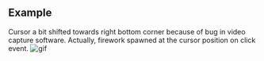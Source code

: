 ## Example
Cursor a bit shifted towards right bottom corner because of bug in video 
capture software. Actually, firework spawned at the cursor position on click 
event.
![gif](/misc/FireworkSimulation.gif)
